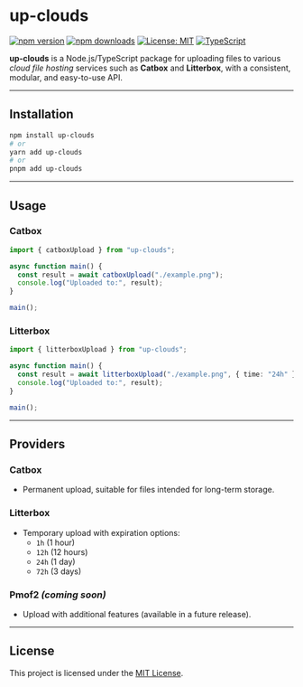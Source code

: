 # up-clouds

[![npm version](https://img.shields.io/npm/v/up-clouds.svg?style=flat&color=blue)](https://www.npmjs.com/package/up-clouds)
[![npm downloads](https://img.shields.io/npm/dm/up-clouds.svg?color=orange)](https://www.npmjs.com/package/up-clouds)
[![License: MIT](https://img.shields.io/badge/License-MIT-green.svg)](./LICENSE)
[![TypeScript](https://img.shields.io/badge/TypeScript-Ready-3178c6.svg?logo=typescript&logoColor=white)](https://www.typescriptlang.org/)

**up-clouds** is a Node.js/TypeScript package for uploading files to various *cloud file hosting* services such as **Catbox** and **Litterbox**, with a consistent, modular, and easy-to-use API.

---

## Installation

```bash
npm install up-clouds
# or
yarn add up-clouds
# or
pnpm add up-clouds
```

---

## Usage

### Catbox
```ts
import { catboxUpload } from "up-clouds";

async function main() {
  const result = await catboxUpload("./example.png");
  console.log("Uploaded to:", result);
}

main();
```

### Litterbox
```ts
import { litterboxUpload } from "up-clouds";

async function main() {
  const result = await litterboxUpload("./example.png", { time: "24h" });
  console.log("Uploaded to:", result);
}

main();
```

---

## Providers

### Catbox
- Permanent upload, suitable for files intended for long-term storage.

### Litterbox
- Temporary upload with expiration options:  
  - `1h` (1 hour)  
  - `12h` (12 hours)  
  - `24h` (1 day)  
  - `72h` (3 days)  

### Pmof2 *(coming soon)*
- Upload with additional features (available in a future release).

---

## License
This project is licensed under the [MIT License](./LICENSE).